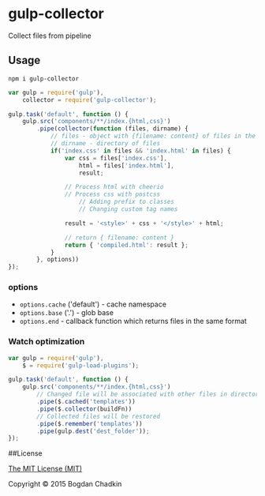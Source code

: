 # gulp-collector
Collect files from pipeline

## Usage

```
npm i gulp-collector
```

```js
var gulp = require('gulp'),
	collector = require('gulp-collector');

gulp.task('default', function () {
	gulp.src('components/**/index.{html,css}')
		.pipe(collector(function (files, dirname) {
			// files - object with {filename: content} of files in the same directory
			// dirname - directory of files
			if('index.css' in files && 'index.html' in files) {
				var css = files['index.css'],
					html = files['index.html'],
					result;

				// Process html with cheerio
				// Process css with postcss
					// Adding prefix to classes
					// Changing custom tag names

				result = '<style>' + css + '</style>' + html;

				// return { filename: content }
				return { 'compiled.html': result };
			}
		}, options))
});

```

### options

- `options.cache` ('default') - cache namespace
- `options.base` ('.') - glob base
- `options.end` - callback function which returns files in the same format


### Watch optimization

```js
var gulp = require('gulp'),
	$ = require('gulp-load-plugins');

gulp.task('default', function () {
	gulp.src('components/**/index.{html,css}')
		// Changed file will be associated with other files in directory
		.pipe($.cached('templates'))
		.pipe($.collector(buildFn))
		// Collected files will be restored
		.pipe($.remember('templates'))
		.pipe(gulp.dest('dest_folder'));
});
```


##License

[The MIT License (MIT)](LICENSE)

Copyright &copy; 2015 Bogdan Chadkin
